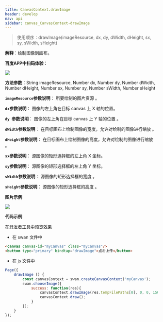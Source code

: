 ```yaml
---
title: CanvasContext.drawImage
header: develop
nav: api
sidebar: canvas_CanvasContext-drawImage
---
```


 

> 使用顺序：drawImage(imageResource, dx, dy, dWidth, dHeight, sx, sy, sWidth, sHeight)

**解释**：绘制图像到画布。

**百度APP中扫码体验：**

<img src="https://b.bdstatic.com/miniapp/assets/images/doc_demo/fragment_drawImage.png"  class="demo-qrcode-image" />


**方法参数**：String imageResource, Number dx, Number dy, Number dWidth, Number dHeight, Number sx, Number sy, Number sWidth, Number sHeight


**`imageResource`参数说明**： 所要绘制的图片资源 。

**`dx`参数说明**：   图像的左上角在目标 canvas 上 X 轴的位置。

**`dy `参数说明**： 图像的左上角在目标 canvas 上 Y 轴的位置 。 

**`dWidth`参数说明**：  在目标画布上绘制图像的宽度，允许对绘制的图像进行缩放 。 

**`dHeight`参数说明**： 在目标画布上绘制图像的高度，允许对绘制的图像进行缩放 。 

**`sx`参数说明**： 源图像的矩形选择框的左上角 X 坐标。 

**`sy`参数说明**： 源图像的矩形选择框的左上角 Y 坐标。 

**`sWidth`参数说明**： 源图像的矩形选择框的宽度 。

**`sHeight`参数说明**：  源图像的矩形选择框的高度 。


**图片示例**

<div class="m-doc-custom-examples">
    <div class="m-doc-custom-examples-correct">
        <img src="https://b.bdstatic.com/miniapp/images/drawImage.gif">
    </div>
    <div class="m-doc-custom-examples-correct">
        <img src=" ">
    </div>
    <div class="m-doc-custom-examples-correct">
        <img src=" ">
    </div>     
</div>

**代码示例**

<a href="swanide://fragment/5f642a5821d97a419580f6661c537d8f1574501379932" title="在开发者工具中预览效果" target="_self">在开发者工具中预览效果</a>

* 在 swan 文件中

```html
<canvas canvas-id="myCanvas" class="myCanvas"/>
<button type="primary" bindtap="drawImage">点击上传</button>
```

* 在 js 文件中

```js
Page({
    drawImage () {
        const canvasContext = swan.createCanvasContext('myCanvas');
        swan.chooseImage({
            success: function(res){
                canvasContext.drawImage(res.tempFilePaths[0], 0, 0, 150, 100);
                canvasContext.draw();
            }
        });
    }
});
```



